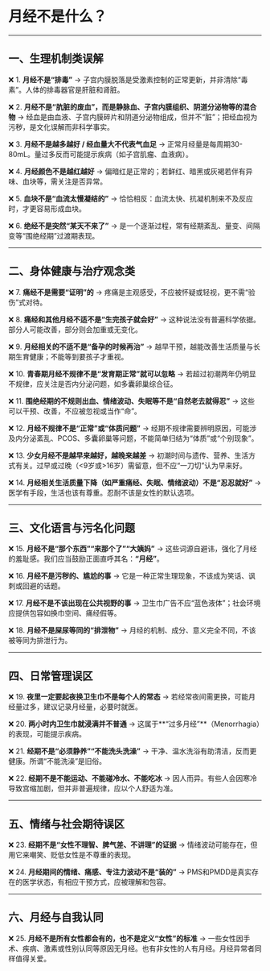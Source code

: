 
# 月经不是什么？

---

## 一、生理机制类误解

❌ 1. **月经不是“排毒”**
→ 子宫内膜脱落是受激素控制的正常更新，并非清除“毒素”。人体的排毒器官是肝脏和肾脏。

❌ 2. **月经不是“肮脏的废血”，而是静脉血、子宫内膜组织、阴道分泌物等的混合物**
→ 经血是由血液、子宫内膜碎片和阴道分泌物组成，但并不“脏”；把经血视为污秽，是文化误解而非科学事实。

❌ 3. **月经不是越多越好 / 经血量大不代表气血足**
→ 正常月经量是每周期30-80mL。量过多反而可能提示疾病（如子宫肌瘤、血液病）。

❌ 4. **月经颜色不是越红越好**
→ 偏暗红是正常的；若鲜红、暗黑或灰褐若伴有异味、血块等，需关注是否异常。

❌ 5. **血块不是“血流太慢凝结的”**
→ 恰恰相反：血流太快、抗凝机制来不及反应时，才更容易形成血块。

❌ 6. **绝经不是突然“某天不来了”**
→ 是一个逐渐过程，常有经期紊乱、量变、间隔变等“围绝经期”过渡期表现。

---

## 二、身体健康与治疗观念类

❌ 7. **痛经不是需要“证明”的**
→ 疼痛是主观感受，不应被怀疑或轻视，更不需“验伤”式对待。

❌ 8. **痛经和其他月经不适不是“生完孩子就会好”**
→ 这种说法没有普遍科学依据。部分人可能改善，部分则会加重或无变化。

❌ 9. **月经相关的不适不是“备孕的时候再治”**
→ 越早干预，越能改善生活质量与长期生育健康；不能等到要孩子才重视。

❌ 10. **青春期月经不规律不是“发育期正常”就可以忽略**
→ 若超过初潮两年仍明显不规律，应关注是否内分泌问题，如多囊卵巢综合征。

❌ 11. **围绝经期的不规则出血、情绪波动、失眠等不是“自然老去就得忍”**
→ 这些可以干预、改善，不应被忽视或当作“命”。

❌ 12. **月经不规律不是“正常”或“体质问题”**
→ 经期不规律需要辨明原因，可能涉及内分泌紊乱、PCOS、多囊卵巢等问题，不能简单归结为“体质”或“个别现象”。

❌ 13. **少女月经不是越早来越好，越晚来越差**
→ 初潮时间与遗传、营养、生活方式有关。过早或过晚（<9岁或>16岁）需留意，但不应“一刀切”认为早来好。

❌ 14. **月经相关生活质量下降（如严重痛经、失眠、情绪波动）不是“忍忍就好”**
→ 医学有手段，生活也该有尊重。忍耐不该是女性的默认选项。

---

## 三、文化语言与污名化问题

❌ 15. **月经不是“那个东西”“来那个了”“大姨妈”**
→ 这些词源自避讳，强化了月经的羞耻感。我们应当鼓励正面直呼其名：**“月经”**。

❌ 16. **月经不是污秽的、尴尬的事**
→ 它是一种正常生理现象，不该成为笑话、讽刺或回避的话题。

❌ 17. **月经不是不该出现在公共视野的事**
→ 卫生巾广告不应“蓝色液体”；社会环境应提供包容如换巾空间、痛经假等。

❌ 18. **月经不是屎尿等同的“排泄物”**
→ 月经的机制、成分、意义完全不同，不该被等同为排泄行为。

---

## 四、日常管理误区

❌ 19. **夜里一定要起夜换卫生巾不是每个人的常态**
→ 若经常夜间需更换，可能月经量过多，建议记录月经量，必要时就医。

❌ 20. **两小时内卫生巾就浸满并不普通**
→ 这属于\*\*“过多月经”\*\*（Menorrhagia）的表现，可能提示疾病。

❌ 21. **经期不是“必须静养”“不能洗头洗澡”**
→ 干净、温水洗浴有助清洁，反而更健康。所谓“不能洗澡”是旧俗。

❌ 22. **经期不是不能运动、不能碰冷水、不能吃冰**
→ 因人而异。有些人会因寒冷导致宫缩加剧，但并非普遍规律，应以个人舒适为准。

---

## 五、情绪与社会期待误区

❌ 23. **经期不是“女性不理智、脾气差、不讲理”的证据**
→ 情绪波动可能存在，但用它来嘲笑、贬低女性是不尊重的表现。

❌ 24. **月经期间的情绪、痛感、专注力波动不是“装的”**
→ PMS和PMDD是真实存在的医学状态，有相应干预方式，应被理解和包容。

---

## 六、月经与自我认同

❌ 25. **月经不是所有女性都会有的，也不是定义“女性”的标准**
→ 一些女性因手术、疾病、激素或性别认同等原因无月经。也有非女性的人有月经。月经异常者同样值得关爱。
